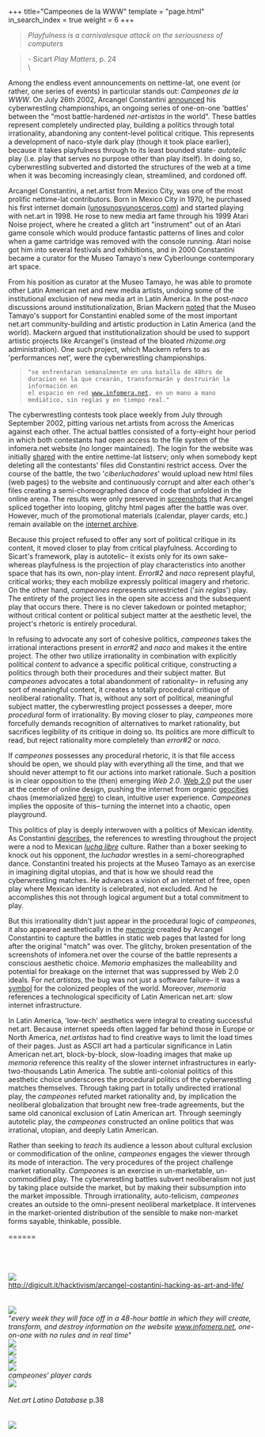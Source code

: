 +++
title="Campeones de la WWW"
template = "page.html"
in_search_index = true
weight = 6
+++
> *Playfulness is a carnivalesque attack on the seriousness of computers*

> *-* Sicart *Play Matters*, p. 24\
\

Among the endless event announcements on nettime-lat, one event (or rather, one series of events) in particular stands out: *Campeones de la WWW*. On July 26th 2002, Arcangel Constantini [announced](https://nettime.org/Lists-Archives/nettime-lat-0207/msg00085.html) his cyberwrestling championships, an ongoing series of  one-on-one 'battles' between the "most battle-hardened *net-artistas* in the world". These battles represent completely undirected play, building a politics through total irrationality, abandoning any content-level political critique. This represents a development of naco-style dark play (though it took place earlier), because it takes playfulness through to its least bounded state- *autotelic* play (i.e. play that serves no purpose other than play itself). In doing so, cyberwrestling subverted and distorted the structures of the web at a time when it was becoming increasingly clean, streamlined, and cordoned off.

Arcangel Constantini, a net.artist from Mexico City, was one of the most prolific nettime-lat contributors. Born in Mexico City in 1970, he purchased his first internet domain ([unosunosyunosceros.com](https://unosunosyunosceros.com)) and started playing with net.art in 1998. He rose to new media art fame through his 1999 Atari Noise project, where he created a glitch art "instrument" out of an Atari game console which would produce fantastic patterns of lines and color when a game cartridge was removed with the console running. Atari noise got him into several festivals and exhibitions, and in 2000 Constantini became a curator for the Museo Tamayo's new Cyberlounge contemporary art space.

From his position as curator at the Museo Tamayo, he was able to promote other Latin American net and new media artists, undoing some of the institutional exclusion of new media art in Latin America. In the post-*naco* discussions around institutionalization, Brian Mackern [noted](https://nettime.org/Lists-Archives/nettime-lat-0303/msg00030.html) that the Museo Tamayo's support for Constantini enabled some of the most important net.art community-building and artistic production in Latin America (and the world). Mackern argued that institutionalization should be used to support artistic projects like Arcangel's (instead of the bloated *rhizome.org* administration). One such project, which Mackern refers to as 'performances net', were the cyberwrestling championships.

> <code>"se enfrentaran semanalmente en una batalla de 48hrs de duracion en la que crearán, transformarán y destruirán la información en el espacio en red www.infomera.net, en un mano a mano mediático, sin reglas y en tiempo real."</code>

The cyberwrestling contests took place weekly from July through September 2002, pitting various net.artists from across the Americas against each other. The actual battles consisted of a forty-eight hour period in which both contestants had open access to the file system of the infomera.net website (no longer maintained). The login for the website was initially [shared](https://nettime.org/Lists-Archives/nettime-lat-0105/msg00091.html) with the entire nettime-lat listserv; only when somebody kept deleting all the contestants' files did Constantini restrict access. Over the course of the battle, the two '*ciberluchadores*' would upload new html files (web pages) to the website and continuously corrupt and alter each other's files creating a semi-choreographed dance of code that unfolded in the online arena. The results were only preserved in [screenshots](http://www.arc-data.net/inmerso/infomera/memoria/) that Arcangel spliced together into looping, glitchy html pages after the battle was over. However, much of the promotional materials (calendar, player cards, etc.) remain available on the [internet archive](https://web.archive.org/web/20021208211809/http://www.museotamayo.org/inmerso/infomera/index.htm).

Because this project refused to offer any sort of political critique in its content, it moved closer to play from critical playfulness. According to Sicart's framework, play is autotelic– it exists only for its own sake– whereas playfulness is the projection of play characteristics into another space that has its own, non-play intent. *Error#2* and *naco* represent playful, critical works; they each mobilize expressly political imagery and rhetoric. On the other hand, *campeones* represents unrestricted ('*sin reglas*') play. The entirety of the project lies in the open site access and the subsequent play that occurs there. There is no clever takedown or pointed metaphor; without critical content or political subject matter at the aesthetic level, the project's rhetoric is entirely procedural.

In refusing to advocate any sort of cohesive politics, *campeones* takes the irrational interactions present in *error#2* and *naco* and makes it the entire project. The other two utilize irrationality in combination with explicitly political *content* to advance a specific political critique, constructing a politics through both their procedures and their subject matter. But *campeones* advocates a total abandonment of rationality– in refusing any sort of meaningful content, it creates a totally procedural critique of neoliberal rationality. That is, without any sort of political, meaningful subject matter, the cyberwrestling project possesses a deeper, more *procedural* form of irrationality. By moving closer to play, *campeones* more forcefully demands recognition of alternatives to market rationality, but sacrifices legibility of its critique in doing so. Its politics are more difficult to read, but reject rationality more completely than *error#2* or *naco*.

If *campeones* possesses any procedural rhetoric, it is that file access should be open, we should play with everything all the time, and that we should never attempt to fit our actions into market rationale. Such a position is in clear opposition to the (then) emerging *Web 2.0*. [Web 2.0](https://en.wikipedia.org/wiki/Web_2.0) put the user at the center of online design, pushing the internet from organic [geocities](https://en.wikipedia.org/wiki/Yahoo!_GeoCities) chaos (memorialized [here](https://www.cameronsworld.net/)) to clean, intuitive user experience. *Campeones* implies the opposite of this– turning the internet into a chaotic, open playground.

This politics of play is deeply interwoven with a politics of Mexican identity. As Constantini [describes](http://www.petitemort.org/issue03/23_ephemeral-arcangel/index.shtml), the references to wrestling throughout the project were a nod to Mexican [*lucha libre*](https://en.wikipedia.org/wiki/Lucha_libre) culture. Rather than a boxer seeking to knock out his opponent, the *luchador* wrestles in a semi-choreographed dance. Constantini treated his projects at the Museo Tamayo as an exercise in imagining digital utopias, and that is how we should read the cyberwrestling matches. He advances a vision of an internet of free, open play where Mexican identity is celebrated, not excluded. And he accomplishes this not through logical argument but a total commitment to play.

But this irrationality didn't just appear in the procedural logic of *campeones*, it also appeared aesthetically in the [*memoria*](http://www.arc-data.net/inmerso/infomera/memoria/sbvsrs/s41/svr41.htm) created by Arcangel Constantini to capture the battles in static web pages that lasted for long after the original "match" was over. The glitchy, broken presentation of the screenshots of infomera.net over the course of the battle represents a conscious aesthetic choice. *Memoria* emphasizes the malleability and potential for breakage on the internet that was suppressed by Web 2.0 ideals. For *net.artistas*, the bug was not just a software failure– it was a [symbol](https://nettime.org/Lists-Archives/nettime-lat-0010/msg00044.html) for the colonized peoples of the world. Moreover, *memoria* references a technological specificity of Latin American net.art: slow internet infrastructure.

In Latin America, 'low-tech' aesthetics were integral to creating successful net.art. Because internet speeds often lagged far behind those in Europe or North America, *net.artistas* had to find creative ways to limit the load times of their pages. Just as ASCII art had a particular significance in Latin American net.art, block-by-block, slow-loading images that make up *memoria* reference this reality of the slower internet infrastructures in early-two-thousands Latin America. The subtle anti-colonial politics of this aesthetic choice underscores the procedural politics of the cyberwrestling matches themselves. Through taking part in totally undirected irrational play, the *campeones* refuted market rationality and, by implication the neoliberal globalization that brought new free-trade agreements, but the same old canonical exclusion of Latin American art. Through seemingly autotelic play, the *campeones* constructed an online politics that was irrational, utopian, and deeply Latin American.

Rather than seeking to *teach* its audience a lesson about cultural exclusion or commodification of the online, *campeones* engages the viewer through its mode of interaction. The very procedures of the project challenge market rationality. *Campeones* is an exercise in un-marketable, un-commodified play. The cyberwrestling battles subvert neoliberalism not just by taking place outside the market, but by making their subsumption into the market impossible. Through irrationality, auto-telicism, *campeones* creates an outside to the omni-present neoliberal marketplace. It intervenes in the market-oriented distribution of the sensible to make non-market forms sayable, thinkable, possible.

======

\
\
\
![](image1.png)\
<http://digicult.it/hacktivism/arcangel-costantini-hacking-as-art-and-life/>\
\
\
![](image2.png)\
“*every week they will face off in a 48-hour battle in which they will create, transform, and destroy information on the website www.infomera.net, one-on-one with no rules and in real time*”\
![](image3.jpeg)\
![](image4.png)\
![](image5.png)\
![](image6.png)\
*campeones’ player cards*\
![](image7.png)\
\
*Net.art Latino Database* p.38\
\
\
![](image8.png)